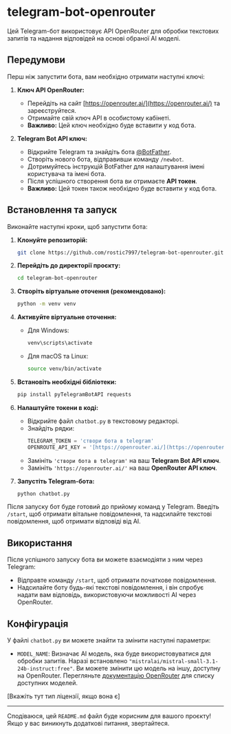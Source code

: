 # telegram-bot-openrouter

Цей Telegram-бот використовує API OpenRouter для обробки текстових запитів та надання відповідей на основі обраної AI моделі.

## Передумови

Перш ніж запустити бота, вам необхідно отримати наступні ключі:

1.  **Ключ API OpenRouter:**
    * Перейдіть на сайт [https://openrouter.ai/](https://openrouter.ai/) та зареєструйтеся.
    * Отримайте свій ключ API в особистому кабінеті.
    * **Важливо:** Цей ключ необхідно буде вставити у код бота.

2.  **Telegram Bot API ключ:**
    * Відкрийте Telegram та знайдіть бота [@BotFather](https://t.me/BotFather).
    * Створіть нового бота, відправивши команду `/newbot`.
    * Дотримуйтесь інструкцій BotFather для налаштування імені користувача та імені бота.
    * Після успішного створення бота ви отримаєте **API токен**.
    * **Важливо:** Цей токен також необхідно буде вставити у код бота.

## Встановлення та запуск

Виконайте наступні кроки, щоб запустити бота:

1.  **Клонуйте репозиторій:**
    ```bash
    git clone https://github.com/rostic7997/telegram-bot-openrouter.git
    ```

2.  **Перейдіть до директорії проєкту:**
    ```bash
    cd telegram-bot-openrouter
    ```

3.  **Створіть віртуальне оточення (рекомендовано):**
    ```bash
    python -m venv venv
    ```

4.  **Активуйте віртуальне оточення:**
    * Для Windows:
        ```bash
        venv\scripts\activate
        ```
    * Для macOS та Linux:
        ```bash
        source venv/bin/activate
        ```

5.  **Встановіть необхідні бібліотеки:**
    ```bash
    pip install pyTelegramBotAPI requests
    ```

6.  **Налаштуйте токени в коді:**
    * Відкрийте файл `chatbot.py` в текстовому редакторі.
    * Знайдіть рядки:
        ```python
        TELEGRAM_TOKEN = 'створи бота в telegram'
        OPENROUTE_API_KEY = '[https://openrouter.ai/](https://openrouter.ai/)'
        ```
    * Замініть `'створи бота в telegram'` на ваш **Telegram Bot API ключ**.
    * Замініть `'https://openrouter.ai/'` на ваш **OpenRouter API ключ**.

7.  **Запустіть Telegram-бота:**
    ```bash
    python chatbot.py
    ```

Після запуску бот буде готовий до прийому команд у Telegram. Введіть `/start`, щоб отримати вітальне повідомлення, та надсилайте текстові повідомлення, щоб отримати відповіді від AI.

## Використання

Після успішного запуску бота ви можете взаємодіяти з ним через Telegram:

* Відправте команду `/start`, щоб отримати початкове повідомлення.
* Надсилайте боту будь-які текстові повідомлення, і він спробує надати вам відповідь, використовуючи можливості AI через OpenRouter.

## Конфігурація

У файлі `chatbot.py` ви можете знайти та змінити наступні параметри:

* `MODEL_NAME`: Визначає AI модель, яка буде використовуватися для обробки запитів. Наразі встановлено `"mistralai/mistral-small-3.1-24b-instruct:free"`. Ви можете змінити цю модель на іншу, доступну на OpenRouter. Перегляньте [документацію OpenRouter](https://openrouter.ai/docs) для списку доступних моделей.


\[Вкажіть тут тип ліцензії, якщо вона є]

---

Сподіваюся, цей `README.md` файл буде корисним для вашого проєкту! Якщо у вас виникнуть додаткові питання, звертайтеся.
